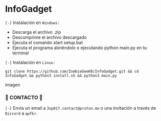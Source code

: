 # InfoGadget

`[-]` Instalación en `Windows:`

- Descarga el archivo .zip
- Descomprime el archivo descargado
- Ejecuta el comando start setup.bat
- Ejecuta el programa abriéndolo o ejecutando python main.py en tu terminal

`[-]` Instalación en `Linux:`

```shell
git clone https://github.com/ZombieGeeK0/InfoGadget.git && cd InfoGadget && python3 install.sh && python3 main.py
```

imagen

### 📧 CONTACTO 📧

`[-]` Envía un email a `3xp017.contact@proton.me` o una invitación a través de `Discord` a `qwfkr`.
